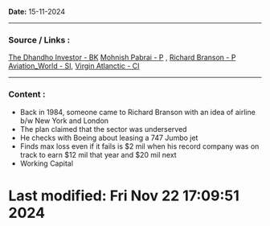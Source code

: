 
**Date:** 15-11-2024

---
### Source / Links : 
[The Dhandho Investor - BK](../Links/Sources/Books/The%20Dhandho%20Investor%20-%20BK.md) 
[Mohnish Pabrai - P](../Links/People/Mohnish%20Pabrai%20-%20P.md) , [Richard Branson - P](../Links/People/Richard%20Branson%20-%20P.md)
[Aviation_World - SI](../Links/Sectors_Industries/Aviation_World%20-%20SI.md), [Virgin Atlanctic - CI](../Links/Companies%20-%20Individual/Virgin%20Atlanctic%20-%20CI.md)


---
### Content : 

* Back in 1984, someone came to Richard Branson with an idea of airline b/w New York and London 
* The plan claimed that the sector was underserved
* He checks with Boeing about leasing a 747 Jumbo jet
* Finds max loss even if it fails is $2 mil when his record company was on track to earn $12 mil that year and $20 mil next
* Working Capital 




# Last modified: Fri Nov 22 17:09:51 2024